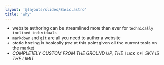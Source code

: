```yaml
---
layout: '@layouts/slides/Basic.astro'
title: 'why'
---
```

- website authoring can be streamlined more than ever for `technically inclined individuals`
- `markdown` and `git` are all you need to author a website
- static hosting is basically *free* at this point given all the current tools on the market
- *COMPLETELY CUSTOM FROM THE GROUND UP, THE* `[LACK OF]` *SKY IS THE LIMIT*
